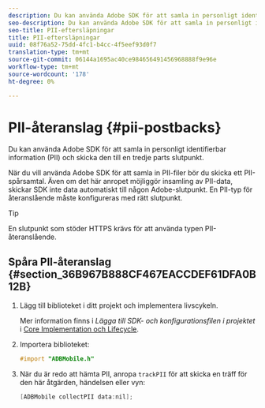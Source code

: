 ```yaml
---
description: Du kan använda Adobe SDK för att samla in personligt identifierbar information (PII) och skicka den till en tredje parts slutpunkt.
seo-description: Du kan använda Adobe SDK för att samla in personligt identifierbar information (PII) och skicka den till en tredje parts slutpunkt.
seo-title: PII-eftersläpningar
title: PII-eftersläpningar
uuid: 08f76a52-75dd-4fc1-b4cc-4f5eef93d0f7
translation-type: tm+mt
source-git-commit: 06144a1695ac40ce984656491456968888f9e96e
workflow-type: tm+mt
source-wordcount: '178'
ht-degree: 0%

---
```



# PII-återanslag {#pii-postbacks}

Du kan använda Adobe SDK för att samla in personligt identifierbar information (PII) och skicka den till en tredje parts slutpunkt.

När du vill använda Adobe SDK för att samla in PII-filer bör du skicka ett PII-spårsamtal. Även om det här anropet möjliggör insamling av PII-data, skickar SDK inte data automatiskt till någon Adobe-slutpunkt. En PII-typ för återanslående måste konfigureras med rätt slutpunkt.

>[!TIP]
>
>En slutpunkt som stöder HTTPS krävs för att använda typen PII-återanslående.

## Spåra PII-återanslag {#section_36B967B888CF467EACCDEF61DFA0B12B}

1. Lägg till biblioteket i ditt projekt och implementera livscykeln.

   Mer information finns i *Lägga till SDK- och konfigurationsfilen i projektet* i [Core Implementation och Lifecycle](/help/ios/getting-started/dev-qs.md).
1. Importera biblioteket:

   ```objective-c
   #import "ADBMobile.h"
   ```

1. När du är redo att hämta PII, anropa `trackPII` för att skicka en träff för den här åtgärden, händelsen eller vyn:

   ```objective-c
   [ADBMobile collectPII data:nil];
   ```

